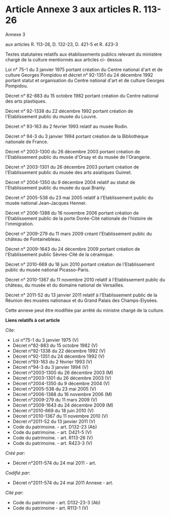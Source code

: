 # Article Annexe 3 aux articles R. 113-26

Annexe 3 

aux articles R. 113-26, D. 132-23, D. 421-5 et R. 423-3

Textes statutaires relatifs aux établissements publics relevant du ministère chargé de la culture mentionnés aux articles ci-
dessus 

Loi n° 75-1 du 3 janvier 1975 portant création du Centre national d'art et de culture Georges Pompidou et décret n° 92-1351
du 24 décembre 1992 portant statut et organisation du Centre national d'art et de culture Georges Pompidou. 

Décret n° 82-883 du 15 octobre 1982 portant création du Centre national des arts plastiques. 

Décret n° 92-1338 du 22 décembre 1992 portant création de l'Etablissement public du musée du Louvre. 

Décret n° 93-163 du 2 février 1993 relatif au musée Rodin. 

Décret n° 94-3 du 3 janvier 1994 portant création de la Bibliothèque nationale de France. 

Décret n° 2003-1300 du 26 décembre 2003 portant création de l'Etablissement public du musée d'Orsay et du musée de
l'Orangerie. 

Décret n° 2003-1301 du 26 décembre 2003 portant création de l'Etablissement public du musée des arts asiatiques Guimet. 

Décret n° 2004-1350 du 9 décembre 2004 relatif au statut de l'Etablissement public du musée du quai Branly. 

Décret n° 2005-538 du 23 mai 2005 relatif à l'Etablissement public du musée national Jean-Jacques Henner. 

Décret n° 2006-1388 du 16 novembre 2006 portant création de l'Etablissement public de la porte Dorée-Cité nationale de
l'histoire de l'immigration. 

Décret n° 2009-279 du 11 mars 2009 créant l'Etablissement public du château de Fontainebleau. 

Décret n° 2009-1643 du 24 décembre 2009 portant création de l'Etablissement public Sèvres-Cité de la céramique. 

Décret n° 2010-669 du 18 juin 2010 portant création de l'Etablissement public du musée national Picasso-Paris. 

Décret n° 2010-1367 du 11 novembre 2010 relatif à l'Etablissement public du château, du musée et du domaine national de
Versailles. 

Décret n° 2011-52 du 13 janvier 2011 relatif à l'Etablissement public de la Réunion des musées nationaux et du Grand Palais
des Champs-Elysées. 

Cette annexe peut être modifiée par arrêté du ministre chargé de la culture.

**Liens relatifs à cet article**

_Cite_:

  - Loi n°75-1 du 3 janvier 1975 (V)
  - Décret n°82-883 du 15 octobre 1982 (V)
  - Décret n°92-1338 du 22 décembre 1992 (V)
  - Décret n°92-1351 du 24 décembre 1992 (V)
  - Décret n°93-163 du 2 février 1993 (V)
  - Décret n°94-3 du 3 janvier 1994 (V)
  - Décret n°2003-1300 du 26 décembre 2003 (M)
  - Décret n°2003-1301 du 26 décembre 2003 (V)
  - Décret n°2004-1350 du 9 décembre 2004 (V)
  - Décret n°2005-538 du 23 mai 2005 (V)
  - Décret n°2006-1388 du 16 novembre 2006 (M)
  - Décret n°2009-279 du 11 mars 2009 (V)
  - Décret n°2009-1643 du 24 décembre 2009 (M)
  - Décret n°2010-669  du 18 juin 2010 (V)
  - Décret n°2010-1367 du 11 novembre 2010 (V)
  - Décret n°2011-52  du 13 janvier 2011 (V)
  - Code du patrimoine. - art. D132-23 (Ab)
  - Code du patrimoine. - art. D421-5 (V)
  - Code du patrimoine. - art. R113-26 (V)
  - Code du patrimoine. - art. R423-3 (V)

_Créé par_:

  - Décret n°2011-574 du 24 mai 2011  - art.

_Codifié par_:

  - Décret n°2011-574 du 24 mai 2011 Annexe - art.

_Cité par_:

  - Code du patrimoine - art. D132-23-3 (Ab)
  - Code du patrimoine - art. R113-1 (V)
